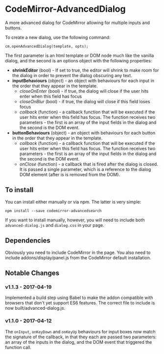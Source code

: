# CodeMirror-AdvancedDialog
A more advanced dialog for CodeMirror allowing for multiple inputs and buttons.

To create a new dialog, use the following command:

`cm.openAdvancedDialog(template, opts);`

The first parameter is an html template or DOM node much like the vanilla dialog, and the second is an options object with the following properties:

- **shrinkEditor** (bool) - If set to true, the editor will shrink to make room for the dialog in order to prevent the dialog obscuring any text.
- **inputBehaviours** (object) - an object with behaviours for each input in the order that they appear in the template.
  * *closeOnEnter* (bool) - if true, the dialog will close if the user hits enter when this field has focus
  * *closeOnBlur* (bool) - if true, the dialog will close if this field loses focus
  * *callback* (function) - a callback function that will be executed if the user hits enter when this field has focus.  The function receives two parameters - the first is an array of the input fields in the dialog and the second is the DOM event.
- **buttonBehaviours** (object) - an object with behaviours for each button in the order that they appear in the template.
  * *callback* (function) - a callback function that will be executed if the user hits enter when this field has focus.  The function receives two parameters - the first is an array of the input fields in the dialog and the second is the DOM event.
  * *onClose* (function) - a callback that is fired after the dialog is closed.  It is passed a single parameter, which is a reference to the dialog DOM element (after is is removed from the DOM).
  
## To install

You can install either manually or via npm.  The latter is very simple:

    npm install --save codemirror-advancedsearch

If you want to install manually, however, you will need to include both `advanced-dialog.js` and `dialog.css` in your page.

## Dependencies

Obviously you need to include CodeMirror in the page.  You also need to include addons/display/panel.js from the CodeMirror default installation.

## Notable Changes

### v1.1.3 - 2017-04-19

Implemented a build step using Babel to make the addon compatible with browsers that don't yet support ES6 features.  The correct file to include is now built/advanced-dialog.js.

### v1.1.0 - 2017-04-12

The `onInput`, `onKeyDown` and `onKeyUp` behaviours for input boxes now match the signature of the callback, in that they each are passed two parameters: an array of the inputs in the dialog, and the DOM event that triggered the function call.
